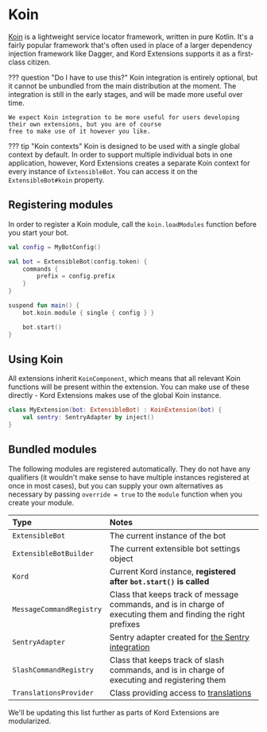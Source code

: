 # Koin

[Koin](https://insert-koin.io/) is a lightweight service locator framework, written in pure Kotlin. It's a fairly
popular framework that's often used in place of a larger dependency injection framework like Dagger, and Kord Extensions
supports it as a first-class citizen.

??? question "Do I have to use this?"
    Koin integration is entirely optional, but it cannot be unbundled from the main distribution at the moment. The
    integration is still in the early stages, and will be made more useful over time.

    We expect Koin integration to be more useful for users developing their own extensions, but you are of course
    free to make use of it however you like.

??? tip "Koin contexts"
    Koin is designed to be used with a single global context by default. In order to support multiple individual bots in one
    application, however, Kord Extensions creates a separate Koin context for every instance of `ExtensibleBot`. You can
    access it on the `ExtensibleBot#koin` property.

## Registering modules

In order to register a Koin module, call the `koin.loadModules` function before you start your bot.

```kotlin
val config = MyBotConfig()

val bot = ExtensibleBot(config.token) {
    commands {
        prefix = config.prefix
    }
}

suspend fun main() {
    bot.koin.module { single { config } }

    bot.start()
}
```

## Using Koin

All extensions inherit `KoinComponent`, which means that all relevant Koin functions will be present within the 
extension. You can make use of these directly - Kord Extensions makes use of the global Koin instance.

```kotlin
class MyExtension(bot: ExtensibleBot) : KoinExtension(bot) {
    val sentry: SentryAdapter by inject()
}
```

## Bundled modules

The following modules are registered automatically. They do not have any qualifiers (it wouldn't make sense to have
multiple instances registered at once in most cases), but you can supply your own alternatives as necessary by
passing `override = true` to the `module` function when you create your module.

Type                     | Notes
:----------------------- | :----
`ExtensibleBot`          | The current instance of the bot
`ExtensibleBotBuilder`   | The current extensible bot settings object
`Kord`                   | Current Kord instance, **registered after `bot.start()` is called**
`MessageCommandRegistry` | Class that keeps track of message commands, and is in charge of executing them and finding the right prefixes
`SentryAdapter`          | Sentry adapter created for [the Sentry integration](/integrations/sentry)
`SlashCommandRegistry`   | Class that keeps track of slash commands, and is in charge of executing and registering them
`TranslationsProvider`   | Class providing access to [translations](/concepts/i18n)

We'll be updating this list further as parts of Kord Extensions are modularized.
